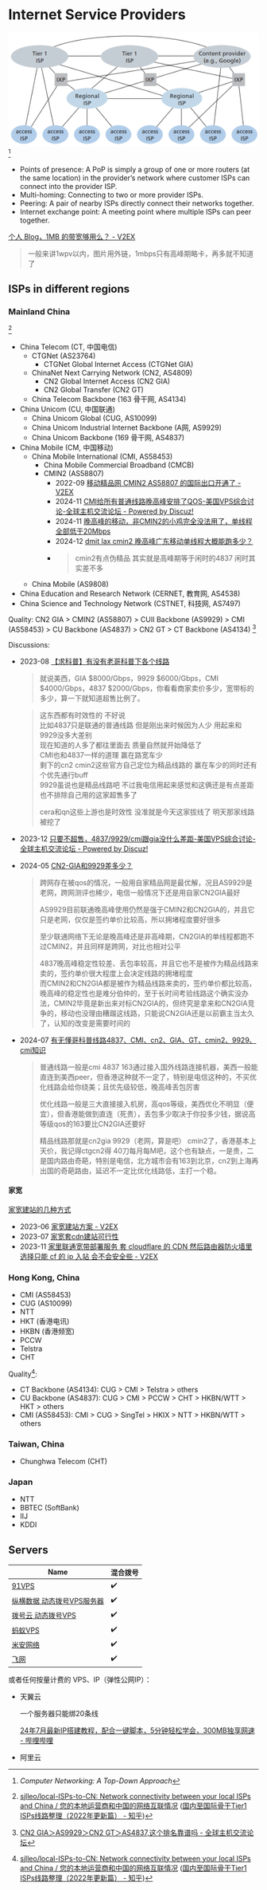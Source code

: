 # Internet Service Providers
![](images/ISP.png)[^topdown]
- Points of presence: A PoP is simply a group of one or more routers (at the same location) in the provider’s network where customer ISPs can connect into the provider ISP.
- Multi-homing: Connecting to two or more provider ISPs.
- Peering: A pair of nearby ISPs directly connect their networks together.
- Internet exchange point: A meeting point where multiple ISPs can peer together.

[^topdown]: *Computer Networking: A Top-Down Approach*

[个人 Blog，1MB 的带宽够用么？ - V2EX](https://www.v2ex.com/t/145711)
> 一般来讲1wpv以内，图片用外链，1mbps只有高峰期略卡，再多就不知道了

## ISPs in different regions
### Mainland China
[^china-sjlleo]
- China Telecom (CT, 中国电信)
  - CTGNet (AS23764)
    - CTGNet Global Internet Access (CTGNet GIA)
  - ChinaNet Next Carrying Network (CN2, AS4809)
    - CN2 Global Internet Access (CN2 GIA)
    - CN2 Global Transfer (CN2 GT)
  - China Telecom Backbone (163 骨干网, AS4134)
- China Unicom (CU, 中国联通)
  - China Unicom Global (CUG, AS10099)
  - China Unicom Industrial Internet Backbone (A网, AS9929)
  - China Unicom Backbone (169 骨干网, AS4837)
- China Mobile (CM, 中国移动)
  - China Mobile International (CMI, AS58453)
    - China Mobile Commercial Broadband (CMCB)
    - CMIN2 (AS58807)
      - 2022-09 [移动精品网 CMIN2 AS58807 的国际出口开通了 - V2EX](https://www.v2ex.com/t/877962)
      - 2024-11 [CMI给所有普通线路晚高峰安排了QOS-美国VPS综合讨论-全球主机交流论坛 - Powered by Discuz!](https://hostloc.com/thread-1363904-1-1.html)
      - 2024-11 [晚高峰的移动，非CMIN2的小鸡完全没法用了，单线程全部低于20Mbps](https://www.nodeseek.com/post-195648-1)
      - 2024-12 [dmit lax cmin2 晚高峰广东移动单线程大概能跑多少？](https://www.nodeseek.com/post-231423-1)
      - > cmin2有点伪精品 其实就是高峰期等于闲时的4837 闲时其实差不多
  - China Mobile (AS9808)
- China Education and Research Network (CERNET, 教育网, AS4538)
- China Science and Technology Network (CSTNET, 科技网, AS7497)

Quality: CN2 GIA > CMIN2 (AS58807) > CUII Backbone (AS9929) > CMI (AS58453) > CU Backbone (AS4837) > CN2 GT > CT Backbone (AS4134) [^china-quality]

Discussions:
- 2023-08 [【求科普】有没有老哥科普下各个线路](https://www.nodeseek.com/post-20083-1)

  > 就说美西，GIA $8000/Gbps，9929 $6000/Gbps，CMI $4000/Gbps，4837 $2000/Gbps，你看看商家卖价多少，宽带标的多少，算一下就知道超售比例了。

  > 这东西都有时效性的 不好说  
  > 比如4837只是联通的普通线路 但是刚出来时候因为人少 用起来和9929没多大差别  
  > 现在知道的人多了都往里面去 质量自然就开始降低了  
  > CMI也和4837一样的道理 赢在路宽车少  
  > 剩下的cn2 cmin2这些官方自己定位为精品线路的 赢在车少的同时还有个优先通行buff  
  > 9929虽说也是精品线路吧 不过我电信用起来感觉和这俩还是有点差距 也不排除自己用的这家超售多了  
  > 
  > cera和qn这些上游也是时效性 没准就是今天这家拔线了 明天那家线路被挖了

- 2023-12 [只要不超售，4837/9929/cmi跟gia没什么差距-美国VPS综合讨论-全球主机交流论坛 - Powered by Discuz!](https://hostloc.com/thread-1246889-1-1.html)
- 2024-05 [CN2-GIA和9929差多少？](https://www.nodeseek.com/post-113127-1)

  > 跨网存在被qos的情况，一般用自家精品网是最优解，况且AS9929是老网，跨网测评也稀少，电信一般情况下还是用自家CN2GIA最好
  > 
  > AS9929目前联通晚高峰使用仍然是强于CMIN2和CN2GIA的，并且它只是老网，仅仅是签约单价比较高，所以拥堵程度要好很多
  > 
  > 至少联通网络下无论是晚高峰还是非高峰期，CN2GIA的单线程都跑不过CMIN2，并且同样是跨网，对比也相对公平
  > 
  > 4837晚高峰稳定性较差、丢包率较高，并且它也不是被作为精品线路来卖的，签约单价很大程度上会决定线路的拥堵程度  
  > 而CMIN2和CN2GIA都是被作为精品线路来卖的，签约单价都比较高，晚高峰的稳定性也是难分伯仲的，至于长时间考验线路这个确实没办法，CMIN2毕竟是新出来对标CN2GIA的，但终究是拿来和CN2GIA竞争的，移动也没理由糟蹋这线路，只能说CN2GIA还是以前霸主当太久了，认知的改变是需要时间的

- 2024-07 [有无懂哥科普线路4837、CMI、cn2、GIA、GT、cmin2、9929、cmi知识](https://www.nodeseek.com/post-137012-1)

  > 普通线路一般是cmi 4837 163通过接入国外线路连接机器，美西一般能直连到美西peer，但香港这种就不一定了，特别是电信这种的，不买优化线路会给你绕美；且优先级较低，晚高峰丢包厉害
  > 
  > 优化线路一般是三大直接接入机房，高qos等级，美西优化不明显（便宜），但香港能做到直连（死贵），丢包多少取决于你投多少钱，据说高等级qos的163要比CN2GIA还要好
  > 
  > 精品线路那就是cn2gia 9929（老网，算是吧） cmin2了，香港基本上天价，我记得ctgcn2得 40刀每月每M吧，这个也有缺点，一是贵，二是国内路由奇葩，特别是电信，北方城市会有163到北京，cn2到上海再出国的奇葩路由，延迟不一定比优化线路低，主打一个稳。

[^china-quality]: [CN2 GIA＞AS9929＞CN2 GT＞AS4837,这个排名靠谱吗 - 全球主机交流论坛](https://hostloc.com/thread-953685-1-1.html)

#### 家宽
[家宽建站的几种方式](https://www.opshub.cn/2023-08-23/family-network-336.html)

- 2023-06 [家宽建站方案 - V2EX](https://www.v2ex.com/t/950624)
- 2023-07 [家宽套cdn建站可行性](https://www.nodeseek.com/post-14238-1)
- 2023-11 [家里联通宽带部署服务 套 cloudflare 的 CDN 然后路由器防火墙里选择只能 cf 的 ip 入站 会不会安全些 - V2EX](https://v2ex.com/t/991153)

### Hong Kong, China
- CMI (AS58453)
- CUG (AS10099)
- NTT
- HKT (香港电讯)
- HKBN (香港频宽)
- PCCW
- Telstra
- CHT

Quality[^china-sjlleo]:
- CT Backbone (AS4134): CUG > CMI > Telstra > others
- CU Backbone (AS4837): CUG > CMI > PCCW > CHT > HKBN/WTT > HKT > others
- CMI (AS58453): CMI > CUG > SingTel > HKIX > NTT > HKBN/WTT > others

### Taiwan, China
- Chunghwa Telecom (CHT)

### Japan
- NTT
- BBTEC (SoftBank)
- IIJ
- KDDI

## Servers
Name | 混合拨号
--- | ---
[91VPS](https://www.91vps.com/) | ✔️
[纵横数据 动态拨号VPS服务器](https://www.zndata.com/dtvps/103.html) | ✔️
[拨号云 动态拨号VPS](https://www.bohaovps.com/product/bohaovps.html) | ✔️
[蚂蚁VPS](https://www.mayivps.com/) | ✔️
[米安网络](https://www.miandns.com/) | ✔️
[飞网](https://www.fwvps.com/) | ✔️

或者任何按量计费的 VPS、IP（弹性公网IP）：
- 天翼云
  
  一个服务器只能绑20条线

  [24年7月最新IP搭建教程，配合一键脚本，5分钟轻松学会，300MB独享网速 - 哔哩哔哩](https://www.bilibili.com/video/BV1Zm421V7Ve)

- 阿里云


[^china-sjlleo]: [sjlleo/local-ISPs-to-CN: Network connectivity between your local ISPs and China / 您的本地运营商和中国的网络互联情况](https://github.com/sjlleo/local-ISPs-to-CN/blob/main/report_zh_CN.md) ([国内至国际骨干Tier1 ISPs线路整理（2022年更新篇） - 知乎](https://zhuanlan.zhihu.com/p/451683996))